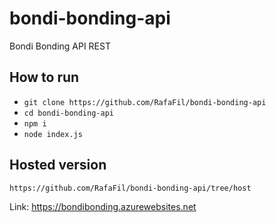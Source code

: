 # bondi-bonding-api
Bondi Bonding API REST

## How to run

- `git clone https://github.com/RafaFil/bondi-bonding-api`
- `cd bondi-bonding-api`
- `npm i`
- `node index.js`

## Hosted version

`https://github.com/RafaFil/bondi-bonding-api/tree/host`

Link: https://bondibonding.azurewebsites.net
